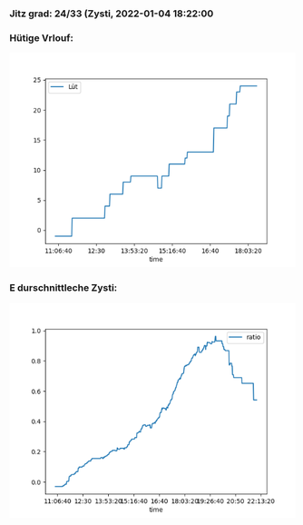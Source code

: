 ### Jitz grad: 24/33 (Zysti, 2022-01-04 18:22:00

### Hütige Vrlouf:
![Graph](Today.png)

### E durschnittleche Zysti:
![Graph](Zysti.png)